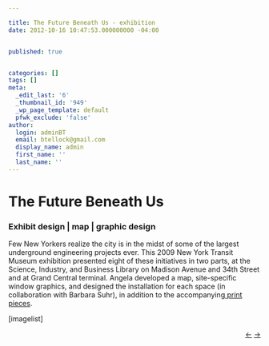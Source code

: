 ```yaml
---

title: The Future Beneath Us - exhibition
date: 2012-10-16 10:47:53.000000000 -04:00


published: true


categories: []
tags: []
meta:
  _edit_last: '6'
  _thumbnail_id: '949'
  _wp_page_template: default
  pfwk_exclude: 'false'
author:
  login: adminBT
  email: btellock@gmail.com
  display_name: admin
  first_name: ''
  last_name: ''
---
```

<h1>The Future Beneath Us</h1>
<h3>Exhibit design | map | graphic design</h3>
Few New Yorkers realize the city is in the midst of some of the largest underground engineering projects ever. This 2009 New York Transit Museum exhibition presented eight of these initiatives in two parts, at the Science, Industry, and Business Library on Madison Avenue and 34th Street and at Grand Central terminal. Angela developed a map, site-specific window graphics, and designed the installation for each space (in collaboration with Barbara Suhr), in addition to the accompanying<a href="http://thegraphicsoffice.com/portfolio/the-future-beneath-us-print/"> print pieces</a>.


[imagelist]


<p style="text-align: right;"><a href="http://thegraphicsoffice.com/portfolio/nyhs-lincoln/">←</a> <a href="http://thegraphicsoffice.com/portfolio/alvin-lustig-american-modernist/">→</a>


